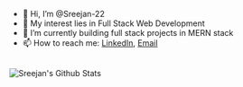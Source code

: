 - 👋 Hi, I’m @Sreejan-22
- 👀 My interest lies in Full Stack Web Development
- 🌱 I’m currently building full stack projects in MERN stack
- 📫 How to reach me: [LinkedIn](https://www.linkedin.com/in/sreejanchaudhury17a9a1164), [Email](mailto:sreejan147@gmail.com)

<br />

<img align="left" alt="Sreejan's Github Stats" src="https://github-readme-stats.vercel.app/api?username=Sreejan-22&show_icons=true&hide_border=true">
<!---
Sreejan-22/Sreejan-22 is a ✨ special ✨ repository because its `README.md` (this file) appears on your GitHub profile.
You can click the Preview link to take a look at your changes.
--->
